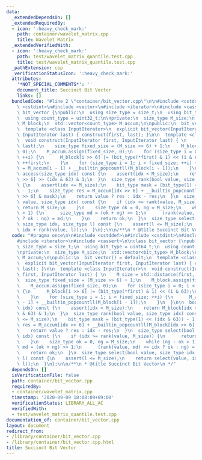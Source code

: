 ```yaml
---
data:
  _extendedDependsOn: []
  _extendedRequiredBy:
  - icon: ':heavy_check_mark:'
    path: container/wavelet_matrix.cpp
    title: Wavelet Matrix
  _extendedVerifiedWith:
  - icon: ':heavy_check_mark:'
    path: test/wavelet_matrix_quantile.test.cpp
    title: test/wavelet_matrix_quantile.test.cpp
  _pathExtension: cpp
  _verificationStatusIcon: ':heavy_check_mark:'
  attributes:
    '*NOT_SPECIAL_COMMENTS*': ''
    document_title: Succinct Bit Vector
    links: []
  bundledCode: "#line 2 \"container/bit_vector.cpp\"\n\n#include <cstddef>\n#include\
    \ <cstdint>\n#include <vector>\n#include <iterator>\n#include <cassert>\n\nclass\
    \ bit_vector {\npublic:\n  using size_type = size_t;\n  using bit_type = uint64_t;\n\
    \  using count_type = uint32_t;\n\nprivate:\n  size_type M_size;\n  std::vector<bit_type>\
    \ M_block;\n  std::vector<count_type> M_accum;\n\npublic:\n  bit_vector() = default;\n\
    \  template <class InputIterator>\n  explicit bit_vector(InputIterator first,\
    \ InputIterator last) { construct(first, last); }\n\n  template <class InputIterator>\n\
    \  void construct(InputIterator first, InputIterator last) { \n    M_size = std::distance(first,\
    \ last);\n    size_type fixed_size = (M_size >> 6) + 1;\n    M_block.assign(fixed_size,\
    \ 0);\n    M_accum.assign(fixed_size, 0);\n    for (size_type i = 0; i < M_size;\
    \ ++i) {\n      M_block[i >> 6] |= (bit_type(*first) & 1) << (i & 63);\n     \
    \ ++first;\n    }\n    for (size_type i = 1; i < fixed_size; ++i) {\n      M_accum[i]\
    \ = M_accum[i - 1] + __builtin_popcountll(M_block[i - 1]);\n    }\n  }\n\n  bool\
    \ access(size_type idx) const {\n    assert(idx < M_size);\n    return M_block[idx\
    \ >> 6] >> (idx & 63) & 1;\n  }\n  size_type rank(bool value, size_type idx) const\
    \ {\n    assert(idx <= M_size);\n    bit_type mask = (bit_type(1) << (idx & 63))\
    \ - 1;\n    size_type res = M_accum[idx >> 6] + __builtin_popcountll(M_block[idx\
    \ >> 6] & mask);\n    return value ? res : idx - res;\n  }\n  size_type select(bool\
    \ value, size_type idx) const {\n    if (idx >= rank(value, M_size)) {\n     \
    \ return M_size;\n    }\n    size_type ok = 0, ng = M_size;\n    while (ng - ok\
    \ > 1) {\n      size_type md = (ok + ng) >> 1;\n      (rank(value, md) <= idx\
    \ ? ok : ng) = md;\n    }\n    return ok;\n  }\n  size_type select(bool value,\
    \ size_type idx, size_type l) const {\n    assert(l <= M_size);\n    return select(value,\
    \ idx + rank(value, l));\n  }\n};\n\n/**\n * @title Succinct Bit Vector\n */\n"
  code: "#pragma once\n\n#include <cstddef>\n#include <cstdint>\n#include <vector>\n\
    #include <iterator>\n#include <cassert>\n\nclass bit_vector {\npublic:\n  using\
    \ size_type = size_t;\n  using bit_type = uint64_t;\n  using count_type = uint32_t;\n\
    \nprivate:\n  size_type M_size;\n  std::vector<bit_type> M_block;\n  std::vector<count_type>\
    \ M_accum;\n\npublic:\n  bit_vector() = default;\n  template <class InputIterator>\n\
    \  explicit bit_vector(InputIterator first, InputIterator last) { construct(first,\
    \ last); }\n\n  template <class InputIterator>\n  void construct(InputIterator\
    \ first, InputIterator last) { \n    M_size = std::distance(first, last);\n  \
    \  size_type fixed_size = (M_size >> 6) + 1;\n    M_block.assign(fixed_size, 0);\n\
    \    M_accum.assign(fixed_size, 0);\n    for (size_type i = 0; i < M_size; ++i)\
    \ {\n      M_block[i >> 6] |= (bit_type(*first) & 1) << (i & 63);\n      ++first;\n\
    \    }\n    for (size_type i = 1; i < fixed_size; ++i) {\n      M_accum[i] = M_accum[i\
    \ - 1] + __builtin_popcountll(M_block[i - 1]);\n    }\n  }\n\n  bool access(size_type\
    \ idx) const {\n    assert(idx < M_size);\n    return M_block[idx >> 6] >> (idx\
    \ & 63) & 1;\n  }\n  size_type rank(bool value, size_type idx) const {\n    assert(idx\
    \ <= M_size);\n    bit_type mask = (bit_type(1) << (idx & 63)) - 1;\n    size_type\
    \ res = M_accum[idx >> 6] + __builtin_popcountll(M_block[idx >> 6] & mask);\n\
    \    return value ? res : idx - res;\n  }\n  size_type select(bool value, size_type\
    \ idx) const {\n    if (idx >= rank(value, M_size)) {\n      return M_size;\n\
    \    }\n    size_type ok = 0, ng = M_size;\n    while (ng - ok > 1) {\n      size_type\
    \ md = (ok + ng) >> 1;\n      (rank(value, md) <= idx ? ok : ng) = md;\n    }\n\
    \    return ok;\n  }\n  size_type select(bool value, size_type idx, size_type\
    \ l) const {\n    assert(l <= M_size);\n    return select(value, idx + rank(value,\
    \ l));\n  }\n};\n\n/**\n * @title Succinct Bit Vector\n */"
  dependsOn: []
  isVerificationFile: false
  path: container/bit_vector.cpp
  requiredBy:
  - container/wavelet_matrix.cpp
  timestamp: '2020-09-09 18:08:09+09:00'
  verificationStatus: LIBRARY_ALL_AC
  verifiedWith:
  - test/wavelet_matrix_quantile.test.cpp
documentation_of: container/bit_vector.cpp
layout: document
redirect_from:
- /library/container/bit_vector.cpp
- /library/container/bit_vector.cpp.html
title: Succinct Bit Vector
---
```

